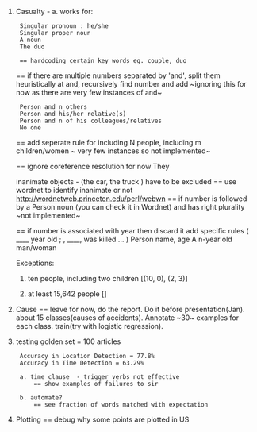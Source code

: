 1. Casualty -
	a.	works for:

		Singular pronoun : he/she
		Singular proper noun
		A noun
		The duo

		== hardcoding certain key words eg. couple, duo

	== if there are multiple numbers separated by 'and', split them heuristically at and, recursively find number and add
	~ignoring this for now as there are very few instances of and~

		Person and n others
		Person and his/her relative(s)
		Person and n of his colleagues/relatives
		No one

	== add seperate rule for including
		N people, including m children/women
		~ very few instances so not implemented~

	== ignore coreference resolution for now
		They

	inanimate objects - (the car, the truck ) have to be excluded
	== use wordnet to identify inanimate or not
		http://wordnetweb.princeton.edu/perl/webwn
	== if number is followed by a Person noun (you can check it in Wordnet) and has right plurality
	~not implemented~

	== if number is associated with year then discard it
		add specific rules ( ____ year old ;
							 <name>, ____, was killed ... )
		Person name, age
		A n-year old man/woman

	Exceptions:
	1. ten people, including two children
	[(10, 0), (2, 3)]

	2. at least 15,642 people
	[]

2. Cause
	== leave for now, do the report. Do it before presentation(Jan).
		about 15 classes(causes of accidents). Annotate ~30~ examples for each class. train(try with logistic regression).

3. testing
		golden set = 100 articles

		Accuracy in Location Detection = 77.8% 
		Accuracy in Time Detection = 63.29% 

		a. time clause  - trigger verbs not effective
			== show examples of failures to sir

		b. automate?
			== see fraction of words matched with expectation


4. Plotting
	== debug why some points are plotted in US





